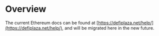 # Overview

The current Ethereum docs can be found at [https://defiplaza.net/help/](https://defiplaza.net/help/), and will be migrated here in the new future.
